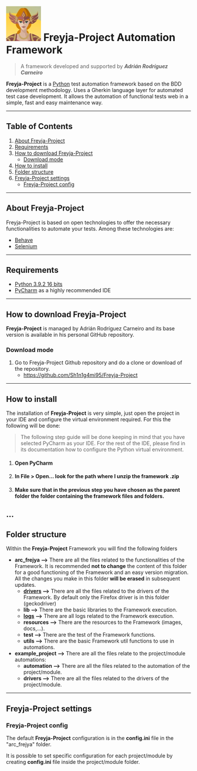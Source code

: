 # ![Frejya-Logo](arc_frejya/resources/img/Frejya_logo.png) Freyja-Project Automation Framework

> A framework developed and supported by ***Adrián Rodríguez Carneiro***

**Freyja-Project** is a [Python](https://devdocs.io/python~3.9/) test automation framework based on the BDD development
methodology. Uses a Gherkin language layer for automated test case development. It allows the automation of functional
tests web in a simple, fast and easy maintenance way.

----

## Table of Contents  
1. [About Freyja-Project](#about-Freyja-Project)  
2. [Requirements](#requirements)  
3. [How to download Freyja-Project](#how-to-download-Freyja-Project)  
   - [Download mode](#download-mode) 
4. [How to install](#how-to-install)  
5. [Folder structure](#folder-structure)  
6. [Freyja-Project settings](#Freyja-Project-settings)
   - [Freyja-Project config](#Freyja-Project-config)

----

## <a id="about-Freyja-Project">About Freyja-Project</a>
Freyja-Project is based on open technologies to offer the necessary functionalities to automate your tests. Among these
technologies are:

- [Behave](https://behave.readthedocs.io/en/latest/)
- [Selenium](https://www.seleniumhq.org/docs/)

----

## <a id="requirements">Requirements</a>

- [Python 3.9.2 16 bits](https://www.python.org/downloads/release/python-3916/)
- [PyCharm](https://www.jetbrains.com/es-es/pycharm/) as a highly recommended IDE

----

## <a id="how-to-download-Freyja-Project">How to download Freyja-Project</a>

**Freyja-Project** is managed by Adrián Rodríguez Carneiro and its base version is available in his personal GitHub repository.


### <a id="download-mode">Download mode</a>

1. Go to Freyja-Project Github repository and do a clone or download of the repository.
    - https://github.com/Sh1n1g4mi95/Freyja-Project

----

## <a id="how-to-install">How to install</a>

The installation of **Freyja-Project** is very simple, just open the project in your IDE and configure the virtual environment required. For this the following will be done:

> The following step guide will be done keeping in mind that you have selected PyCharm as your IDE. For the rest of the IDE, please find in its documentation how to configure the Python virtual environment.

1. #### Open PyCharm
2. #### In File \> Open... look for the path where I unzip the framework .zip
3. #### Make sure that in the previous step you have chosen as the parent folder the folder containing the framework files and folders.
...
----

## <a id="folder-structure">Folder structure</a>

Within the **Freyja-Project** Framework you will find the following folders

- **arc_frejya -->** There are all the files related to the functionalities of the Framework. It is recommended **not to change** the content of this folder for a good functioning of the Framework and an easy version migration. All the changes you make in this folder **will be erased** in subsequent updates.
  - **[drivers](arc_frejya/drivers/drivers.md) -->** There are all the files related to the drivers of the Framework. By default only the Firefox driver is in this folder (geckodriver)
  - **lib -->** There are the basic libraries to the Framework execution.
  - **[logs](arc_frejya/logs/logs.md) -->** There are all logs related to the Framework execution. 
  - **resources -->** There are the resources to the Framework (images, docs,...).
  - **test -->** There are the test of the Framework functions.
  - **utils -->** There are the basic Framework util functions to use in automations.
- **example_project -->** There are all the files relate to the project/module automations:
  - **automation -->** There are all the files related to the automation of the project/module.
  - **drivers -->** There are all the files related to the drivers of the project/module.

----

## <a id="Freyja-Project-settings">Freyja-Project settings</a>

### <a id="Freyja-Project-config">Freyja-Project config</a>

The default **Freyja-Project** configuration is in the **config.ini** file in the "arc_frejya" folder.

It is possible to set specific configuration for each project/module by creating **config.ini** file inside the project/module folder.
